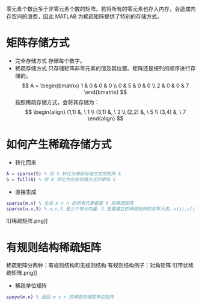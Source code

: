 零元素个数远多于非零元素个数的矩阵。若将所有的零元素也存入内存，会造成内存空间的浪费，因此 MATLAB 为稀疏矩阵提供了特别的存储方式。
# 矩阵存储方式
- 完全存储方式
存储每个数字。
- 稀疏存储方式
只存储矩阵非零元素的值及其位置。矩阵还是按列的顺序进行存储的。
$$
A = 
\begin{bmatrix}
1 & 0 & 0 & 0 \\
0 & 5 & 0 & 0 \\
2 & 0 & 0 & 7
\end{bmatrix}
$$
按照稀疏存储方式，会将其存储为：
$$
\begin{align}
(1,1) &, \ 1 \\
(3,1) &, \ 2 \\
(2,2) &, \ 5 \\
(3,4) &, \ 7
\end{align}
$$
# 如何产生稀疏存储方式
- 转化而来
```matlab
A = sparse(S) % 将 S 转化为稀疏存储方式的矩阵 A
S = full(A) % 将 A 转化为完全存储方式的矩阵 S
```
- 直接生成
```matlab
sparse(m,n) % 生成 m x n 的所有元素都是 0 的稀疏矩阵
sparse(u,v,S) % u,v,S 是三个等长向量，S 是要建立的稀疏矩阵的非零元素，u(i),v(i)分别是行下标和列下标。
```
![[稀疏矩阵.png]]
# 有规则结构稀疏矩阵
稀疏矩阵分两种：有规则结构和无规则结构
有规则结构例子：对角矩阵
![[带状稀疏矩阵.png]]
- 稀疏单位矩阵
```matlab
speye(m,n) % 返回 m x n 的稀疏存储的单位矩阵
```